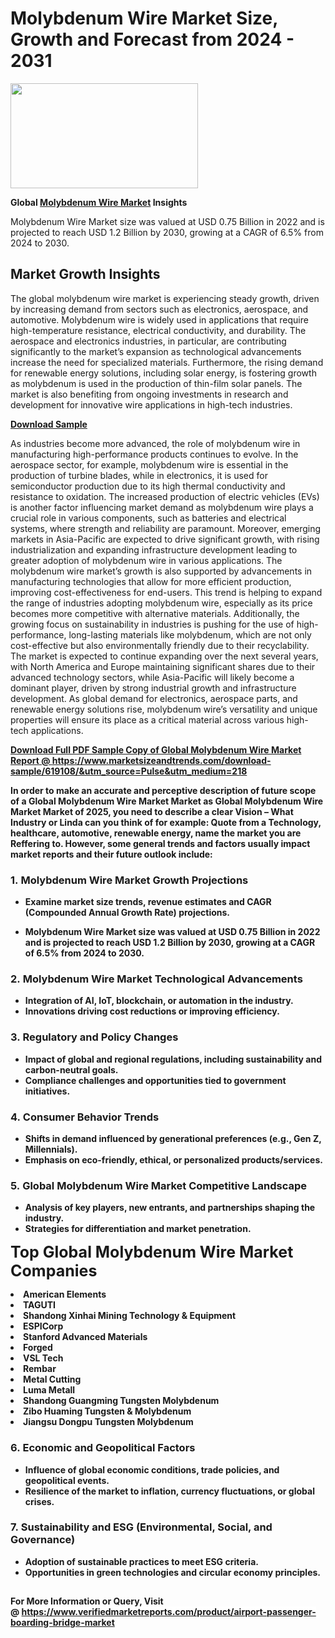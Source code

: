 <H1>Molybdenum Wire Market Size, Growth and Forecast from 2024 - 2031</H1><img class="aligncenter size-medium wp-image-584254" src="https://thirdeyenews.in/wp-content/uploads/2024/09/Global-Market-Research-300x168.jpeg" alt="" width="300" height="168" /><p><strong>Global&nbsp;<a href="https://www.marketsizeandtrends.com/download-sample/619108/&amp;utm_source=Pulse&amp;utm_medium=218">Molybdenum Wire Market</a> Insights</strong></p><p>Molybdenum Wire Market size was valued at USD 0.75 Billion in 2022 and is projected to reach USD 1.2 Billion by 2030, growing at a CAGR of 6.5% from 2024 to 2030.</p><p><h2>Market Growth Insights</h2> <p>The global molybdenum wire market is experiencing steady growth, driven by increasing demand from sectors such as electronics, aerospace, and automotive. Molybdenum wire is widely used in applications that require high-temperature resistance, electrical conductivity, and durability. The aerospace and electronics industries, in particular, are contributing significantly to the market’s expansion as technological advancements increase the need for specialized materials. Furthermore, the rising demand for renewable energy solutions, including solar energy, is fostering growth as molybdenum is used in the production of thin-film solar panels. The market is also benefiting from ongoing investments in research and development for innovative wire applications in high-tech industries.</p> <p><strong><a href="#">Download Sample</a></strong></p> <p>As industries become more advanced, the role of molybdenum wire in manufacturing high-performance products continues to evolve. In the aerospace sector, for example, molybdenum wire is essential in the production of turbine blades, while in electronics, it is used for semiconductor production due to its high thermal conductivity and resistance to oxidation. The increased production of electric vehicles (EVs) is another factor influencing market demand as molybdenum wire plays a crucial role in various components, such as batteries and electrical systems, where strength and reliability are paramount. Moreover, emerging markets in Asia-Pacific are expected to drive significant growth, with rising industrialization and expanding infrastructure development leading to greater adoption of molybdenum wire in various applications. The molybdenum wire market’s growth is also supported by advancements in manufacturing technologies that allow for more efficient production, improving cost-effectiveness for end-users. This trend is helping to expand the range of industries adopting molybdenum wire, especially as its price becomes more competitive with alternative materials. Additionally, the growing focus on sustainability in industries is pushing for the use of high-performance, long-lasting materials like molybdenum, which are not only cost-effective but also environmentally friendly due to their recyclability. The market is expected to continue expanding over the next several years, with North America and Europe maintaining significant shares due to their advanced technology sectors, while Asia-Pacific will likely become a dominant player, driven by strong industrial growth and infrastructure development. As global demand for electronics, aerospace parts, and renewable energy solutions rise, molybdenum wire’s versatility and unique properties will ensure its place as a critical material across various high-tech applications.</p> <p><strong><a href="#"></p><p><span class=""><strong>Download Full PDF Sample Copy of Global Molybdenum Wire Market Report</strong> @ <a href="https://www.marketsizeandtrends.com/download-sample/619108/&amp;utm_source=Pulse&amp;utm_medium=218" target="_blank">https://www.marketsizeandtrends.com/download-sample/619108/&amp;utm_source=Pulse&amp;utm_medium=218</a></span></p><p>In order to make an accurate and perceptive description of future scope of a Global&nbsp;Molybdenum Wire Market Market as Global&nbsp;Molybdenum Wire Market Market of 2025, you need to describe a clear Vision &ndash; What Industry or Linda can you think of for example: Quote from a Technology, healthcare, automotive, renewable energy, name the market you are Reffering to. However, some general trends and factors usually impact market reports and their future outlook include:</p><h3>1.&nbsp;<strong>Molybdenum Wire Market Growth Projections</strong></h3><ul><li>Examine market size trends, revenue estimates and CAGR (Compounded Annual Growth Rate) projections.</li><li><p>Molybdenum Wire Market size was valued at USD 0.75 Billion in 2022 and is projected to reach USD 1.2 Billion by 2030, growing at a CAGR of 6.5% from 2024 to 2030.</p></li></ul><h3>2.&nbsp;<strong>Molybdenum Wire Market Technological Advancements</strong></h3><ul><li>Integration of AI, IoT, blockchain, or automation in the industry.</li><li>Innovations driving cost reductions or improving efficiency.</li></ul><h3>3.&nbsp;<strong>Regulatory and Policy Changes</strong></h3><ul><li>Impact of global and regional regulations, including sustainability and carbon-neutral goals.</li><li>Compliance challenges and opportunities tied to government initiatives.</li></ul><h3>4.&nbsp;<strong>Consumer Behavior Trends</strong></h3><ul><li>Shifts in demand influenced by generational preferences (e.g., Gen Z, Millennials).</li><li>Emphasis on eco-friendly, ethical, or personalized products/services.</li></ul><h3>5.&nbsp;<strong>Global Molybdenum Wire Market Competitive Landscape</strong></h3><ul><li>Analysis of key players, new entrants, and partnerships shaping the industry.</li><li>Strategies for differentiation and market penetration.</li></ul><p data-pm-slice="1 1 []"><span style="color: inherit; font-family: inherit; font-size: 25px;">Top Global Molybdenum Wire Market Companies</span></p><div class="" data-test-id=""><p><li>American Elements</li><li> TAGUTI</li><li> Shandong Xinhai Mining Technology & Equipment</li><li> ESPICorp</li><li> Stanford Advanced Materials</li><li> Forged</li><li> VSL Tech</li><li> Rembar</li><li> Metal Cutting</li><li> Luma Metall</li><li> Shandong Guangming Tungsten Molybdenum</li><li> Zibo Huaming Tungsten & Molybdenum</li><li> Jiangsu Dongpu Tungsten Molybdenum</li></p></div><h3>6.&nbsp;<strong>Economic and Geopolitical Factors</strong></h3><ul><li>Influence of global economic conditions, trade policies, and geopolitical events.</li><li>Resilience of the market to inflation, currency fluctuations, or global crises.</li></ul><h3>7.&nbsp;<strong>Sustainability and ESG (Environmental, Social, and Governance)</strong></h3><ul><li>Adoption of sustainable practices to meet ESG criteria.</li><li>Opportunities in green technologies and circular economy principles.</li></ul><h2><strong style="font-size: 14px;">For More Information or Query, Visit @&nbsp;</strong><a style="background-color: #ffffff; font-size: 14px;" href="https://www.marketsizeandtrends.com/report/molybdenum-wire-market/" target="_blank">https://www.verifiedmarketreports.com/product/airport-passenger-boarding-bridge-market</a></h2>
